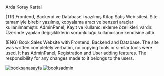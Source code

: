 Arda Koray Kartal

(TR)
Frontend, Backend ve Database'i yazılmış Kitap Satış Web sitesi. 
Site tamamiyle birebir yazılmış, kopyalama aracı ve benzeri araçlar kullanılmamıştır.
AdminPanel, Kayıt ve Kullanıcı ekleme özellikleri vardır. 
Üzerinde yapılan değişikliklerin sorumluluğu kullanıcıların kendisine aittir.

(ENG)
Book Sales Website with Frontend, Backend and Database. 
The site was written completely verbatim, no copying tools or similar tools were used.
It has AdminPanel, Registration and User adding features.
The responsibility for any changes made to it belongs to the users.

![booksanasayfa](https://github.com/Weatexx/books/assets/110902933/bc0eabf7-515a-4e9b-bee1-e58272b45cbf)
![booksadmin](https://github.com/Weatexx/books/assets/110902933/b44cad80-2ab9-4146-bdc4-424f02919690)
